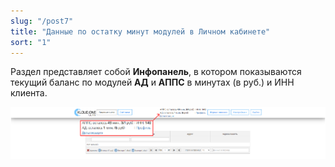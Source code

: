 ```yaml
---
slug: "/post7"
title: "Данные по остатку минут модулей в Личном кабинете"
sort: "1"
---
```


Раздел представляет собой **Инфопанель**, в котором показываются текущий баланс по модулей **АД** и **АППС** в минутах (в руб.) и ИНН клиента.

![Картинка](./images/main.png "Инфопанель по модулям АД и АППС")